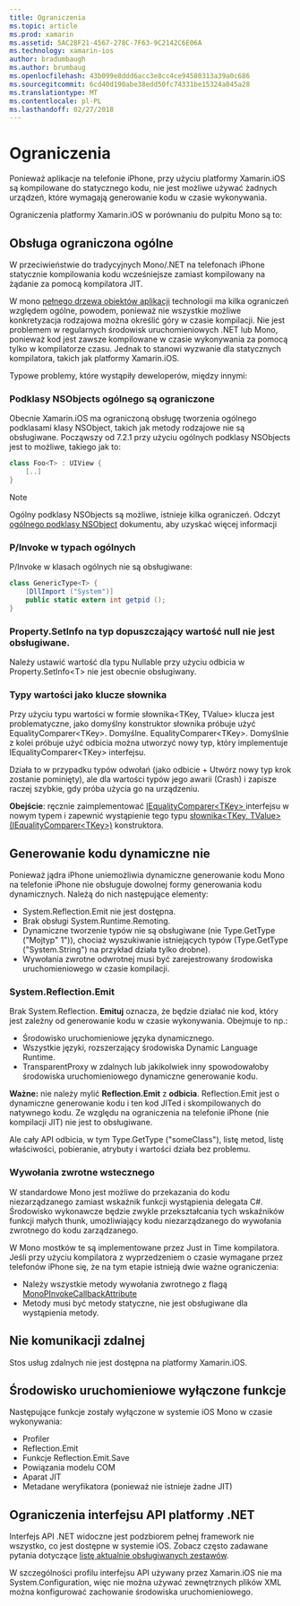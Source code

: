 ```yaml
---
title: Ograniczenia
ms.topic: article
ms.prod: xamarin
ms.assetid: 5AC28F21-4567-278C-7F63-9C2142C6E06A
ms.technology: xamarin-ios
author: bradumbaugh
ms.author: brumbaug
ms.openlocfilehash: 43b099e8ddd6acc3e8cc4ce94580313a39a0c686
ms.sourcegitcommit: 6cd40d190abe38edd50fc74331be15324a845a28
ms.translationtype: MT
ms.contentlocale: pl-PL
ms.lasthandoff: 02/27/2018
---
```

# <a name="limitations"></a>Ograniczenia

Ponieważ aplikacje na telefonie iPhone, przy użyciu platformy Xamarin.iOS są kompilowane do statycznego kodu, nie jest możliwe używać żadnych urządzeń, które wymagają generowanie kodu w czasie wykonywania.

Ograniczenia platformy Xamarin.iOS w porównaniu do pulpitu Mono są to:

 <a name="Limited_Generics_Support" />


## <a name="limited-generics-support"></a>Obsługa ograniczona ogólne

W przeciwieństwie do tradycyjnych Mono/.NET na telefonach iPhone statycznie kompilowania kodu wcześniejsze zamiast kompilowany na żądanie za pomocą kompilatora JIT.

W mono [pełnego drzewa obiektów aplikacji](http://www.mono-project.com/AOT#Full_AOT) technologii ma kilka ograniczeń względem ogólne, powodem, ponieważ nie wszystkie możliwe konkretyzacja rodzajowa można określić góry w czasie kompilacji. Nie jest problemem w regularnych środowisk uruchomieniowych .NET lub Mono, ponieważ kod jest zawsze kompilowane w czasie wykonywania za pomocą tylko w kompilatorze czasu. Jednak to stanowi wyzwanie dla statycznych kompilatora, takich jak platformy Xamarin.iOS.

Typowe problemy, które wystąpiły deweloperów, między innymi:

 <a name="Generic_Subclasses_of_NSObjects_are_limited" />


### <a name="generic-subclasses-of-nsobjects-are-limited"></a>Podklasy NSObjects ogólnego są ograniczone

Obecnie Xamarin.iOS ma ograniczoną obsługę tworzenia ogólnego podklasami klasy NSObject, takich jak metody rodzajowe nie są obsługiwane. Począwszy od 7.2.1 przy użyciu ogólnych podklasy NSObjects jest to możliwe, takiego jak to:

```csharp
class Foo<T> : UIView {
    [..]
}
```

> [!NOTE]
> Ogólny podklasy NSObjects są możliwe, istnieje kilka ograniczeń. Odczyt [ogólnego podklasy NSObject](~/ios/internals/api-design/nsobject-generics.md) dokumentu, aby uzyskać więcej informacji



### <a name="pinvokes-in-generic-types"></a>P/Invoke w typach ogólnych

P/Invoke w klasach ogólnych nie są obsługiwane:

```csharp
class GenericType<T> {
    [DllImport ("System")]
    public static extern int getpid ();
}
```

 <a name="Property.SetInfo_on_a_Nullable_Type_is_not_supported" />


### <a name="propertysetinfo-on-a-nullable-type-is-not-supported"></a>Property.SetInfo na typ dopuszczający wartość null nie jest obsługiwane.

Należy ustawić wartość dla typu Nullable przy użyciu odbicia w Property.SetInfo&lt;T&gt; nie jest obecnie obsługiwany.

 <a name="Value_types_as_Dictionary_Keys" />


### <a name="value-types-as-dictionary-keys"></a>Typy wartości jako klucze słownika

Przy użyciu typu wartości w formie słownika&lt;TKey, TValue&gt; klucza jest problematyczne, jako domyślny konstruktor słownika próbuje użyć EqualityComparer&lt;TKey&gt;. Domyślne. EqualityComparer&lt;TKey&gt;. Domyślnie z kolei próbuje użyć odbicia można utworzyć nowy typ, który implementuje IEqualityComparer&lt;TKey&gt; interfejsu.

Działa to w przypadku typów odwołań (jako odbicie + Utwórz nowy typ krok zostanie pominięty), ale dla wartości typów jego awarii (Crash) i zapisze raczej szybkie, gdy próba użycia go na urządzeniu.

 **Obejście**: ręcznie zaimplementować [IEqualityComparer&lt;TKey&gt; ](https://developer.xamarin.com/api/type/System.Collections.Generic.IEqualityComparer%601/) interfejsu w nowym typem i zapewnić wystąpienie tego typu [słownika&lt;TKey, TValue&gt; ](https://developer.xamarin.com/api/type/System.Collections.Generic.Dictionary%3CTKey,TValue%3E/) [(IEqualityComparer&lt;TKey&gt;)](https://developer.xamarin.com/api/type/System.Collections.Generic.IEqualityComparer%601/) konstruktora.


 <a name="No_Dynamic_Code_Generation" />


## <a name="no-dynamic-code-generation"></a>Generowanie kodu dynamiczne nie

Ponieważ jądra iPhone uniemożliwia dynamiczne generowanie kodu Mono na telefonie iPhone nie obsługuje dowolnej formy generowania kodu dynamicznych. Należą do nich następujące elementy:

-  System.Reflection.Emit nie jest dostępna.
-  Brak obsługi System.Runtime.Remoting.
-  Dynamiczne tworzenie typów nie są obsługiwane (nie Type.GetType ("Mojtyp" 1")), chociaż wyszukiwanie istniejących typów (Type.GetType ("System.String") na przykład działa tylko drobne). 
-  Wywołania zwrotne odwrotnej musi być zarejestrowany środowiska uruchomieniowego w czasie kompilacji.


 
 <a name="System.Reflection.Emit" />


### <a name="systemreflectionemit"></a>System.Reflection.Emit

Brak System.Reflection. **Emituj** oznacza, że będzie działać nie kod, który jest zależny od generowanie kodu w czasie wykonywania. Obejmuje to np.:

-  Środowisko uruchomieniowe języka dynamicznego.
-  Wszystkie języki, rozszerzający środowiska Dynamic Language Runtime.
-  TransparentProxy w zdalnych lub jakikolwiek inny spowodowałoby środowiska uruchomieniowego dynamiczne generowanie kodu. 


 **Ważne:** nie należy mylić **Reflection.Emit** z **odbicia**. Reflection.Emit jest o dynamiczne generowanie kodu i ten kod JITed i skompilowanych do natywnego kodu. Ze względu na ograniczenia na telefonie iPhone (nie kompilacji JIT) nie jest to obsługiwane.

Ale cały API odbicia, w tym Type.GetType ("someClass"), listę metod, listę właściwości, pobieranie, atrybuty i wartości działa bez problemu.

 
 <a name="Reverse_Callbacks" />


### <a name="reverse-callbacks"></a>Wywołania zwrotne wstecznego

W standardowe Mono jest możliwe do przekazania do kodu niezarządzanego zamiast wskaźnik funkcji wystąpienia delegata C#. Środowisko wykonawcze będzie zwykle przekształcania tych wskaźników funkcji małych thunk, umożliwiający kodu niezarządzanego do wywołania zwrotnego do kodu zarządzanego.

W Mono mostków te są implementowane przez Just in Time kompilatora. Jeśli przy użyciu kompilatora z wyprzedzeniem o czasie wymagane przez telefonów iPhone się, że na tym etapie istnieją dwie ważne ograniczenia:

-  Należy wszystkie metody wywołania zwrotnego z flagą [MonoPInvokeCallbackAttribute](https://developer.xamarin.com/api/type/MonoPInvokeCallbackAttribute/) 
-  Metody musi być metody statyczne, nie jest obsługiwane dla wystąpienia metody. 


 
 <a name="No_Remoting" />


## <a name="no-remoting"></a>Nie komunikacji zdalnej

Stos usług zdalnych nie jest dostępna na platformy Xamarin.iOS.


 <a name="Runtime_Disabled_Features" />


## <a name="runtime-disabled-features"></a>Środowisko uruchomieniowe wyłączone funkcje

Następujące funkcje zostały wyłączone w systemie iOS Mono w czasie wykonywania:

-  Profiler
-  Reflection.Emit
-  Funkcje Reflection.Emit.Save
-  Powiązania modelu COM
-  Aparat JIT
-  Metadane weryfikatora (ponieważ nie istnieje żadne JIT)


 <a name=".NET_API_Limitations" />


## <a name="net-api-limitations"></a>Ograniczenia interfejsu API platformy .NET

Interfejs API .NET widoczne jest podzbiorem pełnej framework nie wszystko, co jest dostępne w systemie iOS. Zobacz często zadawane pytania dotyczące [listę aktualnie obsługiwanych zestawów](~/cross-platform/internals/available-assemblies.md).



W szczególności profilu interfejsu API używany przez Xamarin.iOS nie ma System.Configuration, więc nie można używać zewnętrznych plików XML można konfigurować zachowanie środowiska uruchomieniowego.
